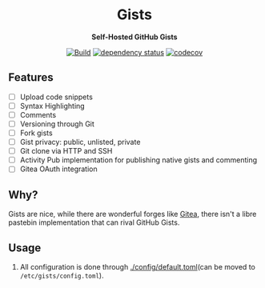 <div align="center">
<h1> Gists </h1>
<p>

**Self-Hosted GitHub Gists**

</p>

[![Build](https://github.com/realaravinth/gists/actions/workflows/linux.yml/badge.svg)](https://github.com/realaravinth/gists/actions/workflows/linux.yml)
[![dependency status](https://deps.rs/repo/github/realaravinth/gists/status.svg)](https://deps.rs/repo/github/realaravinth/gists)
[![codecov](https://codecov.io/gh/realaravinth/gists/branch/master/graph/badge.svg)](https://codecov.io/gh/realaravinth/gists)

</div>

## Features

-   [ ] Upload code snippets
-   [ ] Syntax Highlighting
-   [ ] Comments
-   [ ] Versioning through Git
-   [ ] Fork gists
-   [ ] Gist privacy: public, unlisted, private
-   [ ] Git clone via HTTP and SSH
-   [ ] Activity Pub implementation for publishing native gists and commenting
-   [ ] Gitea OAuth integration

## Why?

Gists are nice, while there are wonderful forges like
[Gitea](https://gitea.io), there isn't a libre pastebin implementation that
can rival GitHub Gists.

## Usage

1. All configuration is done through
   [./config/default.toml](./config/default.toml)(can be moved to
   `/etc/gists/config.toml`).
